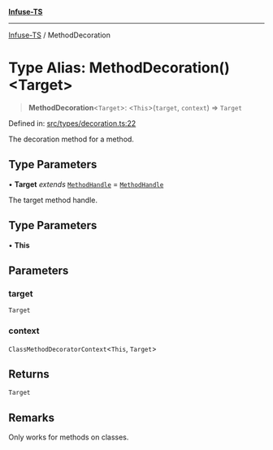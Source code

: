 [**Infuse-TS**](../README.md)

***

[Infuse-TS](../README.md) / MethodDecoration

# Type Alias: MethodDecoration()\<Target\>

> **MethodDecoration**\<`Target`\>: \<`This`\>(`target`, `context`) => `Target`

Defined in: [src/types/decoration.ts:22](https://github.com/D-Kay6/Infuse-TS/blob/a8c30be6111883959cfa2434b18c1b26f87c6a92/src/types/decoration.ts#L22)

The decoration method for a method.

## Type Parameters

• **Target** *extends* [`MethodHandle`](MethodHandle.md) = [`MethodHandle`](MethodHandle.md)

The target method handle.

## Type Parameters

• **This**

## Parameters

### target

`Target`

### context

`ClassMethodDecoratorContext`\<`This`, `Target`\>

## Returns

`Target`

## Remarks

Only works for methods on classes.
